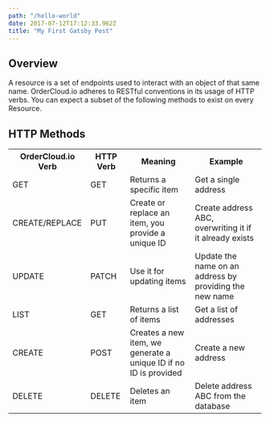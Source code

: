 ```yaml
---
path: "/hello-world"
date: 2017-07-12T17:12:33.962Z
title: "My First Gatsby Post"
---
```


<div id="HTTPMethods">

<section class="guides-section" id="HTTPOverview">

## Overview

A resource is a set of endpoints used to interact with an object of that same name. OrderCloud.io adheres to RESTful conventions in its usage of HTTP verbs. You can expect a subset of the following methods to exist on every Resource.

</section>

<section class="guides-section" id="HTTPMethodsTable">

## HTTP Methods

<div class="table-responsive">

<table class="table table-striped table-bordered">

<tbody>

<tr>

<th>OrderCloud.io Verb</th>

<th>HTTP Verb</th>

<th>Meaning</th>

<th>Example</th>

</tr>

<tr>

<td>GET</td>

<td>GET</td>

<td>Returns a specific item</td>

<td>Get a single address</td>

</tr>

<tr>

<td>CREATE/REPLACE</td>

<td>PUT</td>

<td>Create or replace an item, you provide a unique ID</td>

<td>Create address ABC, overwriting it if it already exists</td>

</tr>

<tr>

<td>UPDATE</td>

<td>PATCH</td>

<td>Use it for updating items</td>

<td>Update the name on an address by providing the new name</td>

</tr>

<tr>

<td>LIST</td>

<td>GET</td>

<td>Returns a list of items</td>

<td>Get a list of addresses</td>

</tr>

<tr>

<td>CREATE</td>

<td>POST</td>

<td>Creates a new item, we generate a unique ID if no ID is provided</td>

<td>Create a new address</td>

</tr>

<tr>

<td>DELETE</td>

<td>DELETE</td>

<td>Deletes an item</td>

<td>Delete address ABC from the database</td>

</tr>

</tbody>

</table>

</div>

</section>

</div>